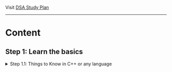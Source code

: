 Visit [DSA Study Plan](https://yukidaruma905.github.io/DSA_Study_Plan/)

---

# Content

## Step 1: Learn the basics
<details>
<summary>Step 1.1: Things to Know in C++ or any language</summary>

- [x] User Input/Output.
- [x] Data Types.
- [x] If Else statements.
- [x] Switch Statement.
- [ ] What are arrays, strings?
- [ ] For loops.
- [ ] While loops.
- [ ] Functions (Pass by Reference and Value).
- [ ] Time Complexity (Learn Basics, and then analyze in next Step.

</details>
